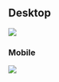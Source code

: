 <h2>Desktop</h2>
<img src="https://user-images.githubusercontent.com/86846812/180018882-38b21c9d-f60c-42c1-8050-83a1138bd45d.png"/>

<h3>Mobile</h3>
<img src="https://user-images.githubusercontent.com/86846812/180021209-b8b3f827-ce33-40fb-9d3c-69bdf36abfc6.png"/>
